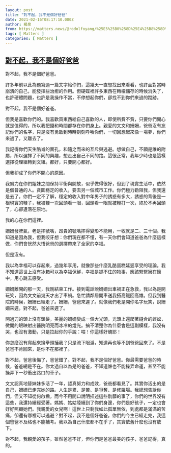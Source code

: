 ```yaml
---
layout: post
title: "對不起，我不是個好爸爸"
date: 2021-02-16T08:17:10.000Z
author: 楊泉
from: https://matters.news/@rodolfoyang/%25E5%25B0%258D%25E4%25B8%258D%25E8%25B5%25B7-%25E6%2588%2591%25E4%25B8%258D%25E6%2598%25AF%25E5%2580%258B%25E5%25A5%25BD%25E7%2588%25B8%25E7%2588%25B8-bafyreid3hvdz6mrnhpvpkmr6kv5zdupnwrmy2cm4kjb4t6mnfchaqhzzhi
tags: [ Matters ]
categories: [ Matters ]
---
```

<!--1613463430000-->
[對不起，我不是個好爸爸](https://matters.news/@rodolfoyang/%25E5%25B0%258D%25E4%25B8%258D%25E8%25B5%25B7-%25E6%2588%2591%25E4%25B8%258D%25E6%2598%25AF%25E5%2580%258B%25E5%25A5%25BD%25E7%2588%25B8%25E7%2588%25B8-bafyreid3hvdz6mrnhpvpkmr6kv5zdupnwrmy2cm4kjb4t6mnfchaqhzzhi)
------

<div>
<p>對不起，我不是個好爸爸。</p><p>許多年前以此為題寫過一篇文字給你們，這幾天一直想找出來看看，也許面對當時崩潰的自己，能發揮些治癒的作用。但硬碟裡許多東西在轉檔儲存的時候消失了，也許硬體問題，也許是我操作不當，不停想起你們，卻找不到你們來過的蹤跡。</p><p>對不起，我不是個好爸爸。</p><p>但我是喜歡你們的。我喜歡買東西給自己喜歡的人，即使所費不貲，只要你們開心就是值得的，所以我把錢和時間都存在你們身上。親愛的文文和姍姍，爸爸沒有忘記你們的名字，只是沒有勇敢到時時刻刻呼喚你們，一切回想起來像一場夢，你們來過了，又離去了。</p><p>我記得你們天生酷肖的面孔，和隨之而來的互斥與逃避。想做自己，不願是誰的附屬，所以選擇了不同的興趣，想走出自己不同的路。這很正常，我年少時也是這樣選擇從理組轉到文組。都好，只要開心都好。</p><p>但我卻成了你們不開心的原因。</p><p>我努力在你們姐妹之間保持平衡與開放，似乎做得很好，但到了現實生活中，依然是個普通的人。貪圖穩定的收入，要去另一個城市工作。你們極力勸阻我，但我還是去了。你們一定不了解，穩定的收入對中年男子的誘惑有多大，誘惑的背後是一根現實的鞭子，我被鞭一次回頭看一眼，回頭看一眼就被鞭打一次，終於不再回頭了，心卻遺落在原地。</p><p>我的心在你們這裡。</p><p>姍姍發脾氣，老是摔號嘴，昂貴的號嘴摔得變形不能用，一收就是二、三十個。我知道是因為我，但我咬牙想：你們現在都不懂，有一天你們會知道爸爸為什麼這樣做，你們會恍然大悟爸爸的選擇帶來了全家的幸福。</p><p>但是沒有。</p><p>我以為幸福可以存起來，過幾年享用，就像那些什麼乳酪蛋糕延遲享受的理論。我不知道這世上沒有冰箱可以為幸福保鮮，幸福是抓不住的物事，應該緊緊擁在懷中，用心跳去感受。</p><p>姍姍離開的那一天，我剛結束工作。接到電話說姍姍出車禍正在急救，我以為是開玩笑，因為文文前幾天才出了車禍。急忙請鄰居開車送我搭高鐵回高雄。但我到醫院的時候，姍姍已經走了。姍姍，爸爸來遲了。就像我們老是開你名字玩笑，說姍姍來遲。對不起，爸爸來遲了。</p><p>開過刀的頭上沒有頭髮，美麗的姍姍變成一個大光頭，光頭上還爬著縫合的蜈蚣，微開的眼映射出醫院明亮而冰冷的燈光。搞不清楚你為什麼會是這副模樣，我沒有哭，也沒有激動，只是拉起你的手說：喂！你這樣好醜耶！</p><p>你怎麼沒有爬起來掄拳頭捶我？只是流下眼淚，知道再也等不到爸爸回來了。不是爸爸不肯回來，是你不在那裡了。</p><p>對不起，爸爸後悔了，爸爸錯了。對不起，我不是個好爸爸。你最需要爸爸的時候，爸爸總是不在。你太過自以為是的爸爸，不知道誰也不能操弄命運，甚至不能操弄下一秒衝出路口的車子。</p><p>文文認真地替妹妹多活了一年，認真努力和成效，爸爸都看見了。其實你活出的是自己，姍姍已走完她的路。人生是累、是苦、是爭奪、是修羅場。我總想告訴你們，但又不知從何啟齒，而今不用開口說明描述這些骯髒的事了，你們的世界沒有這些，我還持續經受著。媽媽、姑姑陸續到了你們身邊，你們是好孩子，一定也會好好照顧她們。我親愛的女兒啊！這世上只剩我如此孤單無依，到處都是滿滿的苦痛，卻還有哪裡可以逃避？對不起，我不是個好爸爸。你們的今生已經走完，我這個爸爸不及格也不能補考。我以為自己什麼都不在乎了，其實依舊什麼也沒有放下。</p><p>對不起，我親愛的孩子。雖然爸爸不好，但你們是爸爸最美的孩子，爸爸記得，真的。</p>
</div>
